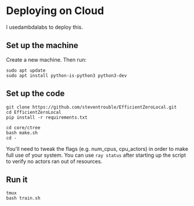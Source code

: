 # Deploying on Cloud

I usedambdalabs to deploy this.

## Set up the machine

Create a new machine. Then run:

```
sudo apt update
sudo apt install python-is-python3 python3-dev
```

## Set up the code

```
git clone https://github.com/steventrouble/EfficientZeroLocal.git
cd EfficientZeroLocal
pip install -r requirements.txt

cd core/ctree
bash make.sh
cd -
```

You'll need to tweak the flags (e.g. num_cpus, cpu_actors) in order to make full use of your system. You can use `ray status` after starting up the script to verify no actors ran out of resources.

## Run it

```
tmux
bash train.sh
```
